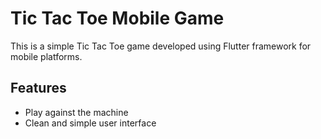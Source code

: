 # Tic Tac Toe Mobile Game

This is a simple Tic Tac Toe game developed using Flutter framework for mobile platforms.

## Features

- Play against the machine
- Clean and simple user interface
